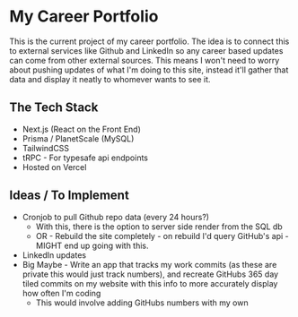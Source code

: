 # My Career Portfolio

This is the current project of my career portfolio. The idea is to connect this to external services like Github and LinkedIn so any career based updates can come from other external sources. This means I won't need to worry about pushing updates of what I'm doing to this site, instead it'll gather that data and display it neatly to whomever wants to see it.

## The Tech Stack

- Next.js (React on the Front End)
- Prisma / PlanetScale (MySQL)
- TailwindCSS
- tRPC - For typesafe api endpoints
- Hosted on Vercel

## Ideas / To Implement

- Cronjob to pull Github repo data (every 24 hours?)
  - With this, there is the option to server side render from the SQL db
  - OR - Rebuild the site completely - on rebuild I'd query GitHub's api - MIGHT end up going with this.
- LinkedIn updates
- Big Maybe - Write an app that tracks my work commits (as these are private this would just track numbers), and recreate GitHubs 365 day tiled commits on my website with this info to more accurately display how often I'm coding
  - This would involve adding GitHubs numbers with my own
